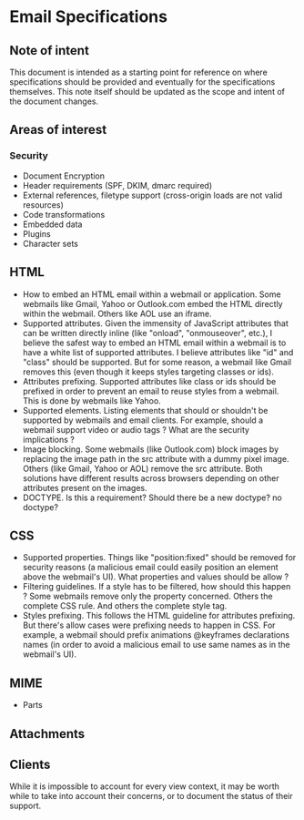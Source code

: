 # Email Specifications

## Note of intent
This document is intended as a starting point for reference on where specifications should be provided and eventually for the specifications themselves. This note itself should be updated as the scope and intent of the document changes.

## Areas of interest

### Security
* Document Encryption
* Header requirements (SPF, DKIM, dmarc required)
* External references, filetype support (cross-origin loads are not valid resources)
* Code transformations
* Embedded data
* Plugins
* Character sets

## HTML
* How to embed an HTML email within a webmail or application. Some webmails like Gmail, Yahoo or Outlook.com embed the HTML directly within the webmail. Others like AOL use an iframe.
* Supported attributes. Given the immensity of JavaScript attributes that can be written directly inline (like "onload", "onmouseover", etc.), I believe the safest way to embed an HTML email within a webmail is to have a white list of supported attributes. I believe attributes like "id" and "class" should be supported. But for some reason, a webmail like Gmail
removes this (even though it keeps styles targeting classes or ids).
* Attributes prefixing. Supported attributes like class or ids should be prefixed in order to prevent an email to reuse styles from a webmail. This is done by webmails like Yahoo.
* Supported elements. Listing elements that should or shouldn't be supported by webmails and email clients. For example, should a webmail support video or audio tags ? What are the security implications ?
* Image blocking. Some webmails (like Outlook.com) block images by replacing the image path in the src attribute with a dummy pixel image. Others (like Gmail, Yahoo or AOL) remove the src attribute. Both solutions
have different results across browsers depending on other attributes present on the images.
* DOCTYPE. Is this a requirement? Should there be a new doctype? no doctype?

## CSS
* Supported properties. Things like "position:fixed" should be removed for security reasons (a malicious email could easily position an element above the webmail's UI). What properties and values should be allow ?
* Filtering guidelines. If a style has to be filtered, how should this happen ? Some webmails remove only the property concerned. Others the complete CSS rule. And others the complete style tag.
* Styles prefixing. This follows the HTML guideline for attributes prefixing. But there's allow cases were prefixing needs to happen in CSS. For example, a webmail should prefix animations @keyframes declarations names (in order to avoid a malicious email to use same names as in the webmail's UI).

## MIME
* Parts

## Attachments

## Clients
While it is impossible to account for every view context, it may be worth while to take into account their concerns, or to document the status of their support.